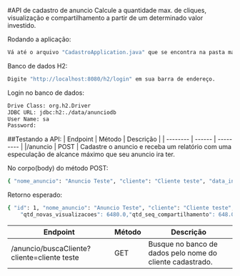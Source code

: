 #API de cadastro de anuncio
Calcule a quantidade max. de cliques, visualização e compartilhamento a partir de um determinado valor investido.

Rodando a aplicação:

```sh
Vá até o arquivo "CadastroApplication.java" que se encontra na pasta main e aperte a tecla F5.
```

Banco de dados H2:

```sh
Digite "http://localhost:8080/h2/login" em sua barra de endereço.
```

Login no banco de dados:

```sh
Drive Class: org.h2.Driver
JDBC URL: jdbc:h2:./data/anunciodb
User Name: sa
Password: 
```

##Testando a API:
| Endpoint | Método | Descrição | 
| -------- | ------ | --------- |
|/anuncio  |  POST  | Cadastre o anuncio e receba um relatório com uma especulação de alcance máximo que seu anuncio ira ter.

No corpo(body) do método POST:
```sh
{ "nome_anuncio": "Anuncio Teste", "cliente": "Cliente teste", "data_inicio": "2021-05-12","data_termino": "2021-05-15", "investimento_por_dia": 100 }
```		
Retorno esperado:
```sh
{ "id": 1, "nome_anuncio": "Anuncio Teste", "cliente": "Cliente teste", "data_inicio":"2021-05-11", "data_termino": "2021-05-14", "investimento_por_dia": 100.0, "relatorio": {"id": 2,"total_investido": 300.0, "qtd_max_visualizacao": 41400.0, "qtd_max_clique": 1080.0,"qtd_max_compartilhamento": 810.0, "qtd_vis_anuncio_original": 9000.0, qtd_clique_anuncio_original": 1080.0, "qtd_compartilhamento_original": 162.0,
    "qtd_novas_visualizacoes": 6480.0,"qtd_seq_compartilhamento": 648.0, "qtd_visu_por_anuncio":25920.0 } }
```

| Endpoint | Método | Descrição | 
| -------- | ------ | --------- |
| /anuncio/buscaCliente?cliente=cliente teste | GET | Busque no banco de dados pelo nome do cliente cadastrado.

